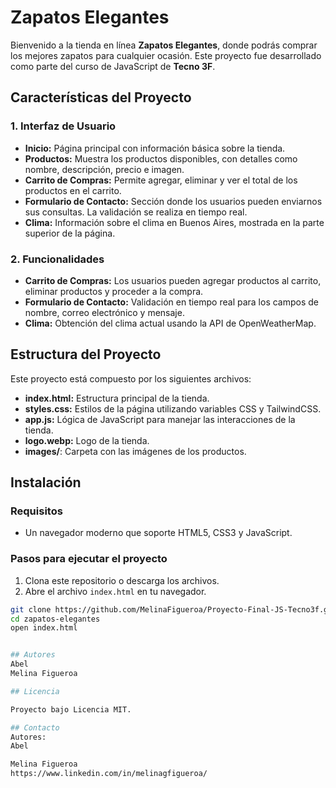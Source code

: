 # Zapatos Elegantes

Bienvenido a la tienda en línea **Zapatos Elegantes**, donde podrás comprar los mejores zapatos para cualquier ocasión. Este proyecto fue desarrollado como parte del curso de JavaScript de **Tecno 3F**.

## Características del Proyecto

### 1. **Interfaz de Usuario**
- **Inicio:** Página principal con información básica sobre la tienda.
- **Productos:** Muestra los productos disponibles, con detalles como nombre, descripción, precio e imagen.
- **Carrito de Compras:** Permite agregar, eliminar y ver el total de los productos en el carrito.
- **Formulario de Contacto:** Sección donde los usuarios pueden enviarnos sus consultas. La validación se realiza en tiempo real.
- **Clima:** Información sobre el clima en Buenos Aires, mostrada en la parte superior de la página.

### 2. **Funcionalidades**
- **Carrito de Compras:** Los usuarios pueden agregar productos al carrito, eliminar productos y proceder a la compra.
- **Formulario de Contacto:** Validación en tiempo real para los campos de nombre, correo electrónico y mensaje.
- **Clima:** Obtención del clima actual usando la API de OpenWeatherMap.

## Estructura del Proyecto

Este proyecto está compuesto por los siguientes archivos:

- **index.html:** Estructura principal de la tienda.
- **styles.css:** Estilos de la página utilizando variables CSS y TailwindCSS.
- **app.js:** Lógica de JavaScript para manejar las interacciones de la tienda.
- **logo.webp:** Logo de la tienda.
- **images/**: Carpeta con las imágenes de los productos.

## Instalación

### Requisitos

- Un navegador moderno que soporte HTML5, CSS3 y JavaScript.

### Pasos para ejecutar el proyecto

1. Clona este repositorio o descarga los archivos.
2. Abre el archivo `index.html` en tu navegador.

```bash
git clone https://github.com/MelinaFigueroa/Proyecto-Final-JS-Tecno3f.git
cd zapatos-elegantes
open index.html


## Autores
Abel
Melina Figueroa

## Licencia

Proyecto bajo Licencia MIT.

## Contacto
Autores: 
Abel 

Melina Figueroa
https://www.linkedin.com/in/melinagfigueroa/

```
